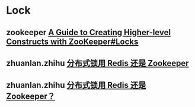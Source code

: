 # Lock



## zookeeper [A Guide to Creating Higher-level Constructs with ZooKeeper#Locks](https://zookeeper.apache.org/doc/r3.6.2/recipes.html#sc_recipes_Locks)



## zhuanlan.zhihu [分布式锁用 Redis 还是 Zookeeper](https://zhuanlan.zhihu.com/p/163224180)

## zhuanlan.zhihu [分布式锁用 Redis 还是 Zookeeper？](https://zhuanlan.zhihu.com/p/148606203)
